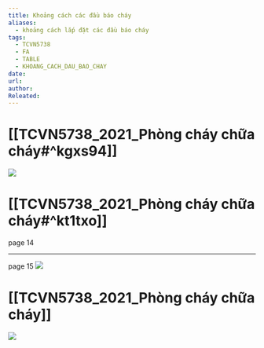 ```yaml
---
title: Khoảng cách các đầu báo cháy
aliases:
  - khoảng cách lắp đặt các đầu báo cháy
tags:
  - TCVN5738
  - FA
  - TABLE
  - KHOANG_CACH_DAU_BAO_CHAY
date: 
url: 
author: 
Releated:
---
```

# [[TCVN5738_2021_Phòng cháy chữa cháy#^kgxs94]]
![](https://i.imgur.com/DujqrTK.png)

# [[TCVN5738_2021_Phòng cháy chữa cháy#^kt1txo]]
page 14

---
page 15
![](https://i.imgur.com/EjKbRs1.png)

# [[TCVN5738_2021_Phòng cháy chữa cháy]]

![](https://i.imgur.com/i9hAEyH.png)

